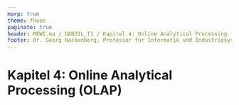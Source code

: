 ```yaml
---
marp: true
theme: fhooe
paginate: true
header: MEWI.ma / DAN3IL_T1 / Kapitel 4: Online Analytical Processing (OLAP)
footer: Dr. Georg Hackenberg, Professor für Informatik und Industriesysteme, Fakultät für Technik und angewandte Naturwissenschaften, FH Oberösterreich
---
```


# Kapitel 4: Online Analytical Processing (OLAP)